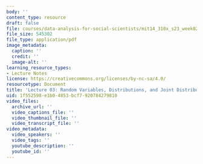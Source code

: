 ```yaml
---
body: ''
content_type: resource
draft: false
file: courses/data-analysis-for-social-scientists/mit14_310x_s23_week02_lec03.pdf
file_size: 545302
file_type: application/pdf
image_metadata:
  caption: ''
  credit: ''
  image-alt: ''
learning_resource_types:
- Lecture Notes
license: https://creativecommons.org/licenses/by-nc-sa/4.0/
resourcetype: Document
title: 'Lecture 03: Random Variables, Distributions, and Joint Distributions'
uid: 1f552598-e1b0-4853-bcf7-920784279810
video_files:
  archive_url: ''
  video_captions_file: ''
  video_thumbnail_file: ''
  video_transcript_file: ''
video_metadata:
  video_speakers: ''
  video_tags: ''
  youtube_description: ''
  youtube_id: ''
---
```

